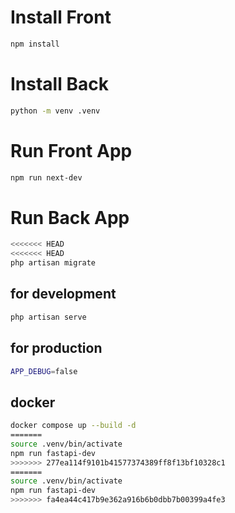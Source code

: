 
# Install Front

```sh
npm install
```

# Install Back

```sh
python -m venv .venv
```

# Run Front App

```sh
npm run next-dev
```

# Run Back App

```sh
<<<<<<< HEAD
<<<<<<< HEAD
php artisan migrate
```

## for development

```sh
php artisan serve
```

## for production

```sh
APP_DEBUG=false
```

## docker

```sh
docker compose up --build -d
=======
source .venv/bin/activate
npm run fastapi-dev
>>>>>>> 277ea114f9101b41577374389ff8f13bf10328c1
=======
source .venv/bin/activate
npm run fastapi-dev
>>>>>>> fa4ea44c417b9e362a916b6b0dbb7b00399a4fe3
```
